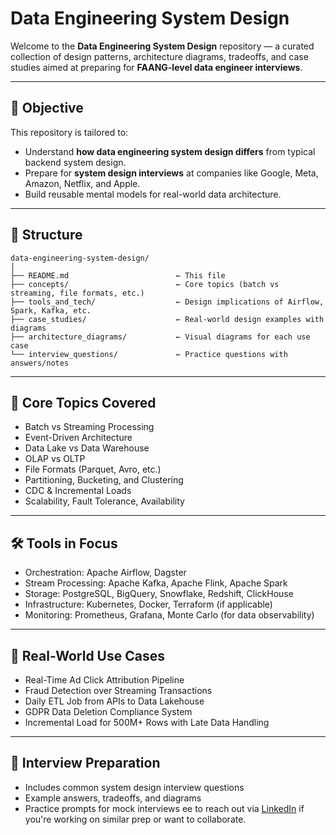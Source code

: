 
# Data Engineering System Design

Welcome to the **Data Engineering System Design** repository — a curated collection of design patterns, architecture diagrams, tradeoffs, and case studies aimed at preparing for **FAANG-level data engineer interviews**.

---

## 🎯 Objective

This repository is tailored to:

* Understand **how data engineering system design differs** from typical backend system design.
* Prepare for **system design interviews** at companies like Google, Meta, Amazon, Netflix, and Apple.
* Build reusable mental models for real-world data architecture.

---

## 📂 Structure

```
data-engineering-system-design/
│
├── README.md                        ← This file
├── concepts/                        ← Core topics (batch vs streaming, file formats, etc.)
├── tools_and_tech/                  ← Design implications of Airflow, Spark, Kafka, etc.
├── case_studies/                    ← Real-world design examples with diagrams
├── architecture_diagrams/           ← Visual diagrams for each use case
└── interview_questions/             ← Practice questions with answers/notes
```

---

## 🧠 Core Topics Covered

* Batch vs Streaming Processing
* Event-Driven Architecture
* Data Lake vs Data Warehouse
* OLAP vs OLTP
* File Formats (Parquet, Avro, etc.)
* Partitioning, Bucketing, and Clustering
* CDC & Incremental Loads
* Scalability, Fault Tolerance, Availability

---

## 🛠 Tools in Focus

* Orchestration: Apache Airflow, Dagster
* Stream Processing: Apache Kafka, Apache Flink, Apache Spark
* Storage: PostgreSQL, BigQuery, Snowflake, Redshift, ClickHouse
* Infrastructure: Kubernetes, Docker, Terraform (if applicable)
* Monitoring: Prometheus, Grafana, Monte Carlo (for data observability)

---

## 🧩 Real-World Use Cases

* Real-Time Ad Click Attribution Pipeline
* Fraud Detection over Streaming Transactions
* Daily ETL Job from APIs to Data Lakehouse
* GDPR Data Deletion Compliance System
* Incremental Load for 500M+ Rows with Late Data Handling

---

## 🚀 Interview Preparation

* Includes common system design interview questions
* Example answers, tradeoffs, and diagrams
* Practice prompts for mock interviews
ee to reach out via [LinkedIn](https://www.linkedin.com/in/ilia-stepanov/) if you're working on similar prep or want to collaborate.


